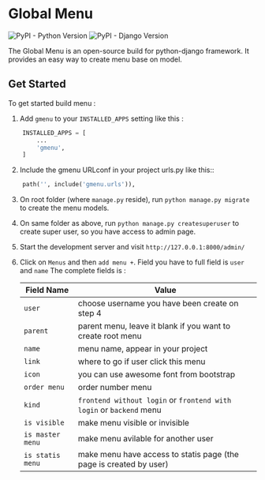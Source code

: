 # Global Menu

![PyPI - Python Version](https://img.shields.io/pypi/pyversions/django)
![PyPI - Django Version](https://img.shields.io/pypi/djversions/djangorestframework)

The Global Menu is an open-source build for python-django framework. It provides an easy way to create menu base on model. 

## Get Started

To get started build menu :
1. Add `gmenu` to your `INSTALLED_APPS` setting like this :
```python
    INSTALLED_APPS = [
        ...
        'gmenu',
    ]
```

2. Include the gmenu URLconf in your project urls.py like this::
```python
    path('', include('gmenu.urls')),
```

3. On root folder (where `manage.py` reside), run `python manage.py migrate` to create the menu models.

4. On same folder as above, run `python manage.py createsuperuser` to create super user, so you have access to admin page.

5. Start the development server and visit `http://127.0.0.1:8000/admin/`
   
6. Click on `Menus` and then `add menu +`. Field you have to full field is `user` and `name`
The complete fields is :

    Field Name | Value
    ------------ | -------------
    `user` | choose username you have been create on step 4
    `parent` | parent menu, leave it blank if you want to create root menu
    `name` | menu name, appear in your project
    `link` | where to go if user click this menu
    `icon` | you can use awesome font from bootstrap
    `order menu` | order number menu
    `kind` | `frontend without login` or `frontend with login` or `backend` menu
    `is visible` | make menu visible or invisible
    `is master menu` | make menu avilable for another user
    `is statis menu` | make menu have access to statis page (the page is created by user)
